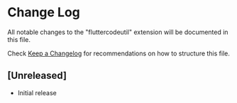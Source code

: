 # Change Log

All notable changes to the "fluttercodeutil" extension will be documented in this file.

Check [Keep a Changelog](http://keepachangelog.com/) for recommendations on how to structure this file.

## [Unreleased]

- Initial release